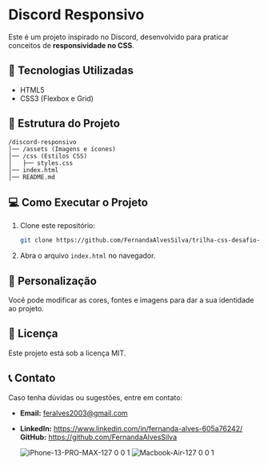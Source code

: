 # Discord Responsivo

Este é um projeto inspirado no Discord, desenvolvido para praticar conceitos de **responsividade no CSS**.

## 🚀 Tecnologias Utilizadas
- HTML5
- CSS3 (Flexbox e Grid)

## 📌 Estrutura do Projeto
```
/discord-responsivo
│── /assets (Imagens e ícones)
│── /css (Estilos CSS)
│   ├── styles.css
│── index.html
│── README.md
```

## 💻 Como Executar o Projeto
1. Clone este repositório:
   ```sh
   git clone https://github.com/FernandaAlvesSilva/trilha-css-desafio-04.git
   ```
2. Abra o arquivo `index.html` no navegador.

## 🎨 Personalização
Você pode modificar as cores, fontes e imagens para dar a sua identidade ao projeto.

## 📜 Licença
Este projeto está sob a licença MIT.

## 📞 Contato
Caso tenha dúvidas ou sugestões, entre em contato:
- **Email:** feralves2003@gmail.com
- **LinkedIn:** https://www.linkedin.com/in/fernanda-alves-605a76242/
   **GitHub:** https://github.com/FernandaAlvesSilva

  
  ![iPhone-13-PRO-MAX-127 0 0 1](https://github.com/user-attachments/assets/cf57e218-5ff9-4beb-996e-dfe48fb802fc) ![Macbook-Air-127 0 0 1](https://github.com/user-attachments/assets/8daa9ecb-75e2-4ff2-96f6-47a544d8d6ea)





